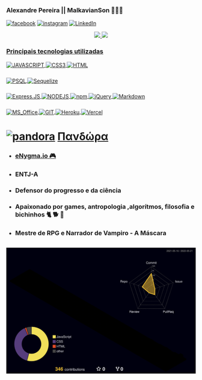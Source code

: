 ### Alexandre Pereira || MalkavianSon 🧛🌈🦄

[![facebook](https://img.shields.io/badge/Facebook-1877F2?style=for-the-badge&logo=facebook&logoColor=white)](https://www.facebook.com/MalkavianSon)
[![instagram](https://img.shields.io/badge/Instagram-E4405F?style=for-the-badge&logo=instagram&logoColor=white)](https://www.instagram.com/aleehbest)
[![LinkedIn](https://img.shields.io/badge/linkedin-%230077B5.svg?style=for-the-badge&logo=linkedin&logoColor=white)](https://br.linkedin.com/in/alexandrespneto)

<div style="width: inherit; display: flex; justify-content: space-evenly">
 <a href="https://github.com/Malkavianson">
 <img height="180em" src="https://github-readme-stats.vercel.app/api?username=Malkavianson&hide=stars&count_private=true&show_icons=true&theme=jolly&hide_rank=true&cache_seconds=2000&include_all_commits=true"/>
 <img height="180em" src="https://github-readme-stats.vercel.app/api/top-langs/?username=Malkavianson&layout=compact&theme=jolly&cache_seconds=2000&langs_count=6"/>
</div>


### Principais tecnologias utilizadas
<div style="display: inline_block">
  <img align="center" alt="JAVASCRIPT" src="https://img.shields.io/badge/javascript-%23323330.svg?style=for-the-badge&logo=javascript&logoColor=%23F7DF1E" />
  <img align="center" alt="CSS3" src="https://img.shields.io/badge/css3-%231572B6.svg?style=for-the-badge&logo=css3&logoColor=white" />
  <img align="center" alt="HTML" src="https://img.shields.io/badge/html5-%23E34F26.svg?style=for-the-badge&logo=html5&logoColor=white" />
</div>
 
###

<div style="display: inline_block">
  <img align="center" alt="PSQL" src="https://img.shields.io/badge/postgres-%23316192.svg?style=for-the-badge&logo=postgresql&logoColor=white" />
  <img align="center" alt="Sequelize" src="https://img.shields.io/badge/Sequelize-52B0E7?style=for-the-badge&logo=Sequelize&logoColor=white" />
</div>

###

<div style="display: inline_block">
  <img align="center" alt="Express.JS" src="https://img.shields.io/badge/express.js-%23404d59.svg?style=for-the-badge&logo=express&logoColor=%2361DAFB" />
  <img align="center" alt="NODEJS" src="https://img.shields.io/badge/node.js-6DA55F?style=for-the-badge&logo=node.js&logoColor=white" />
  <img align="center" alt="npm" src="https://img.shields.io/badge/NPM-%23000000.svg?style=for-the-badge&logo=npm&logoColor=white" />
  <img align="center" alt="jQuery" src="https://img.shields.io/badge/jquery-%230769AD.svg?style=for-the-badge&logo=jquery&logoColor=white" />
  <img align="center" alt="Markdown" src="https://img.shields.io/badge/markdown-%23000000.svg?style=for-the-badge&logo=markdown&logoColor=white" />
</div>

###
 
<div style="display: inline_block">
  <img align="center" alt="MS_Office" src="https://img.shields.io/badge/Microsoft_Office-D83B01?style=for-the-badge&logo=microsoft-office&logoColor=white" />  
  <img align="center" alt="GIT" src="https://img.shields.io/badge/git-%23F05033.svg?style=for-the-badge&logo=git&logoColor=white" />
  <img align="center" alt="Heroku" src="https://img.shields.io/badge/heroku-%23430098.svg?style=for-the-badge&logo=heroku&logoColor=white" />  
  <img align="center" alt="Vercel" src="https://img.shields.io/badge/vercel-%23000000.svg?style=for-the-badge&logo=vercel&logoColor=white" />  
</div>

##
 
# [![pandora](http://ForTheBadge.com/images/badges/built-with-love.svg)](https://scontent.fbhz1-2.fna.fbcdn.net/v/t39.30808-6/277999683_2545950552202995_8411866977418401668_n.jpg?_nc_cat=104&ccb=1-5&_nc_sid=730e14&_nc_eui2=AeHMD0XOvs7KAqwuLTFwQX3mb4Ch4YoDniVvgKHhigOeJaB9PAfWxuBBoSrbXUzILWuh-DFNkS0zdVtS-LLGUmiN&_nc_ohc=gbzDHK0qpgYAX_K6kfl&_nc_zt=23&_nc_ht=scontent.fbhz1-2.fna&oh=00_AT8YG5sb2GWcByXHbStAG7E9O5PgEp8lVhRjb9YfPEnNGA&oe=62514D24) [Πανδώρα](https://scontent.fbhz1-2.fna.fbcdn.net/v/t39.30808-6/277999683_2545950552202995_8411866977418401668_n.jpg?_nc_cat=104&ccb=1-5&_nc_sid=730e14&_nc_eui2=AeHMD0XOvs7KAqwuLTFwQX3mb4Ch4YoDniVvgKHhigOeJaB9PAfWxuBBoSrbXUzILWuh-DFNkS0zdVtS-LLGUmiN&_nc_ohc=gbzDHK0qpgYAX_K6kfl&_nc_zt=23&_nc_ht=scontent.fbhz1-2.fna&oh=00_AT8YG5sb2GWcByXHbStAG7E9O5PgEp8lVhRjb9YfPEnNGA&oe=62514D24) 

- ### [eNygma.io 🎮](https://malkavianson.github.io/nygma/)
- ### ENTJ-A
- ### Defensor do progresso e da ciência
- ### Apaixonado por games, antropologia ,algorítmos, filosofia e bichinhos 🐈 🐕 🐴
- ### Mestre de RPG e Narrador de Vampiro - A Máscara
 
##

![](./profile-3d-contrib/profile-night-rainbow.svg)
